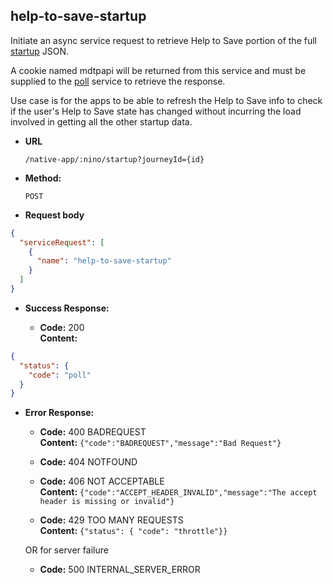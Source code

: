 help-to-save-startup
----
    
Initiate an async service request to retrieve Help to Save portion of the full [startup](poll.md) JSON.

A cookie named mdtpapi will be returned from this service and must be
supplied to the [poll](help-to-save-startup-poll.md) service to retrieve the
response.

Use case is for the apps to be able to refresh the Help to Save info to
check if the user's Help to Save state has changed without incurring the
load involved in getting all the other startup data.
  
* **URL**

  `/native-app/:nino/startup?journeyId={id}`

* **Method:**
  
  `POST`
  
*  **Request body**

```json
{
  "serviceRequest": [
    {
      "name": "help-to-save-startup"
    }
  ]
}
```

* **Success Response:**

  * **Code:** 200 <br />
    **Content:** 

```json
{
  "status": {
    "code": "poll"
  }
}
```

* **Error Response:**

  * **Code:** 400 BADREQUEST <br />
    **Content:** `{"code":"BADREQUEST","message":"Bad Request"}`

  * **Code:** 404 NOTFOUND <br/>

  * **Code:** 406 NOT ACCEPTABLE <br />
    **Content:** `{"code":"ACCEPT_HEADER_INVALID","message":"The accept header is missing or invalid"}`

  * **Code:** 429 TOO MANY REQUESTS <br />
    **Content:** `{"status": { "code": "throttle"}}`

  OR for server failure

  * **Code:** 500 INTERNAL_SERVER_ERROR <br/>


